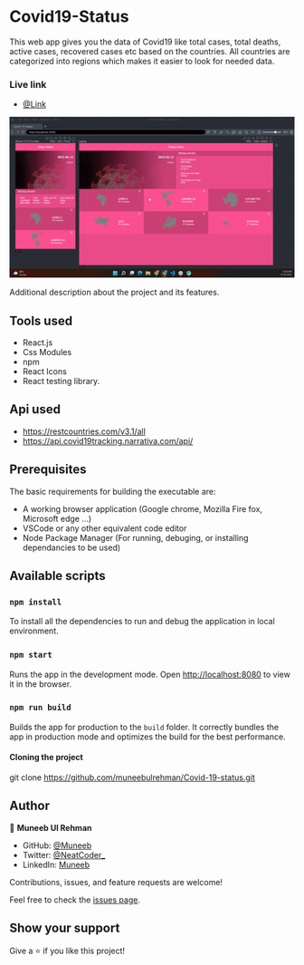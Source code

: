 # Covid19-Status

This web app gives you the data of Covid19 like total cases, total deaths, active cases, recovered cases etc based on the countries. All countries are categorized into regions which makes it easier to look for needed data.

### Live link

- [@Link]()

![screenshot](./screenshot.gif)

Additional description about the project and its features.

## Tools used

- React.js
- Css Modules
- npm
- React Icons
- React testing library.

## Api used

- https://restcountries.com/v3.1/all
- https://api.covid19tracking.narrativa.com/api/

## Prerequisites

The basic requirements for building the executable are:

- A working browser application (Google chrome, Mozilla Fire fox, Microsoft edge ...)
- VSCode or any other equivalent code editor
- Node Package Manager (For running, debuging, or installing dependancies to be used)

## Available scripts

### `npm install`

To install all the dependencies to run and debug the application in local environment.

### `npm start`

Runs the app in the development mode.
Open [http://localhost:8080](http://localhost:8080) to view it in the browser.

### `npm run build`

Builds the app for production to the `build` folder.
It correctly bundles the app in production mode and optimizes the build for the best performance.

#### Cloning the project

git clone https://github.com/muneebulrehman/Covid-19-status.git

## Author

👤 **Muneeb Ul Rehman**

- GitHub: [@Muneeb](https://github.com/muneebulrehman)
- Twitter: [@NeatCoder\_](https://twitter.com/NeatCoder_)
- LinkedIn: [Muneeb](https://www.linkedin.com/in/muneeb-ul-rehman-33903b159/)

Contributions, issues, and feature requests are welcome!

Feel free to check the [issues page](https://github.com/muneebulrehman/Covid-19-status/issues).

## Show your support

Give a ⭐️ if you like this project!
